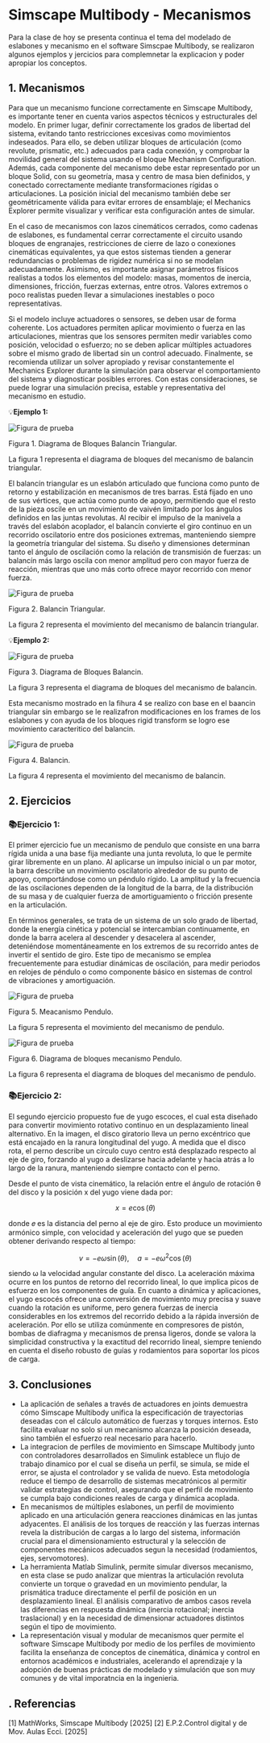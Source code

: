# Simscape Multibody - Mecanismos

Para la clase de hoy se presenta continua el tema del modelado de eslabones y mecanismo en el software Simscpae Multibody, se realizaron algunos ejemplos y jercicios para complemnetar la explicacion y poder apropiar los conceptos.

## 1. Mecanismos

Para que un mecanismo funcione correctamente en Simscape Multibody, es importante tener en cuenta varios aspectos técnicos y estructurales del modelo. En primer lugar, definir correctamente los grados de libertad del sistema, evitando tanto restricciones excesivas como movimientos indeseados. Para ello, se deben utilizar bloques de articulación (como revolute, prismatic, etc.) adecuados para cada conexión, y comprobar la movilidad general del sistema usando el bloque Mechanism Configuration. Además, cada componente del mecanismo debe estar representado por un bloque Solid, con su geometría, masa y centro de masa bien definidos, y conectado correctamente mediante transformaciones rígidas o articulaciones. La posición inicial del mecanismo también debe ser geométricamente válida para evitar errores de ensamblaje; el Mechanics Explorer permite visualizar y verificar esta configuración antes de simular.

En el caso de mecanismos con lazos cinemáticos cerrados, como cadenas de eslabones, es fundamental cerrar correctamente el circuito usando bloques de engranajes, restricciones de cierre de lazo o conexiones cinemáticas equivalentes, ya que estos sistemas tienden a generar redundancias o problemas de rigidez numérica si no se modelan adecuadamente. Asimismo, es importante asignar parámetros físicos realistas a todos los elementos del modelo: masas, momentos de inercia, dimensiones, fricción, fuerzas externas, entre otros. Valores extremos o poco realistas pueden llevar a simulaciones inestables o poco representativas.

Si el modelo incluye actuadores o sensores, se deben usar de forma coherente. Los actuadores permiten aplicar movimiento o fuerza en las articulaciones, mientras que los sensores permiten medir variables como posición, velocidad o esfuerzo; no se deben aplicar múltiples actuadores sobre el mismo grado de libertad sin un control adecuado. Finalmente, se recomienda utilizar un solver apropiado y revisar constantemente el Mechanics Explorer durante la simulación para observar el comportamiento del sistema y diagnosticar posibles errores. Con estas consideraciones, se puede lograr una simulación precisa, estable y representativa del mecanismo en estudio.

💡**Ejemplo 1:**

![Figura de prueba](images/plantilla/1ro.png)

Figura 1. Diagrama de Bloques Balancin Triangular.

La figura 1 representa el diagrama de bloques del mecanismo de balancin triangular.

El balancín triangular es un eslabón articulado que funciona como punto de retorno y estabilización en mecanismos de tres barras. Está fijado en uno de sus vértices, que actúa como punto de apoyo, permitiendo que el resto de la pieza oscile en un movimiento de vaivén limitado por los ángulos definidos en las juntas revolutas. Al recibir el impulso de la manivela a través del eslabón acoplador, el balancín convierte el giro continuo en un recorrido oscilatorio entre dos posiciones extremas, manteniendo siempre la geometría triangular del sistema. 
Su diseño y dimensiones determinan tanto el ángulo de oscilación como la relación de transmisión de fuerzas: un balancín más largo oscila con menor amplitud pero con mayor fuerza de reacción, mientras que uno más corto ofrece mayor recorrido con menor fuerza.


![Figura de prueba](images/plantilla/1ro.gif)

Figura 2. Balancin Triangular.

La figura 2 representa el movimiento del mecanismo de balancin triangular.


💡**Ejemplo 2:**

![Figura de prueba](images/plantilla/2do.png)

Figura 3. Diagrama de Bloques Balancin.

La figura 3 representa el diagrama de bloques del mecanismo de balancin.

Esta mecanismo mostrado en la fihura 4 se realizo con base en el baancin triangular sin embargo se le realizafron modificaciones en los frames de los eslabones y con ayuda de los bloques rigid transform se logro ese movimiento caracteritico del balancin.


![Figura de prueba](images/plantilla/2do.gif)

Figura 4. Balancin.

La figura 4 representa el movimiento del mecanismo de balancin.


## 2. Ejercicios

### 📚Ejercicio 1:

El primer ejercicio fue un mecanismo de pendulo que consiste en una barra rígida unida a una base fija mediante una junta revoluta, lo que le permite girar libremente en un plano. Al aplicarse un impulso inicial o un par motor, la barra describe un movimiento oscilatorio alrededor de su punto de apoyo, comportándose como un péndulo rígido. La amplitud y la frecuencia de las oscilaciones dependen de la longitud de la barra, de la distribución de su masa y de cualquier fuerza de amortiguamiento o fricción presente en la articulación.

En términos generales, se trata de un sistema de un solo grado de libertad, donde la energía cinética y potencial se intercambian continuamente, en donde la barra acelera al descender y desacelera al ascender, deteniéndose momentáneamente en los extremos de su recorrido antes de invertir el sentido de giro. Este tipo de mecanismo se emplea frecuentemente para estudiar dinámicas de oscilación, para medir periodos en relojes de péndulo o como componente básico en sistemas de control de vibraciones y amortiguación.

![Figura de prueba](images/plantilla/pendulo.gif)

Figura 5. Meacanismo Pendulo.

La figura 5 representa el movimiento del mecanismo de pendulo.


![Figura de prueba](images/plantilla/pendulo.png)

Figura 6. Diagrama de bloques mecanismo Pendulo.

La figura 6 representa el diagrama de bloques del mecanismo de pendulo.


### 📚Ejercicio 2:

El segundo ejercicio propuesto fue de yugo escoces, el cual esta diseñado para convertir movimiento rotativo continuo en un desplazamiento lineal alternativo. En la imagen, el disco giratorio lleva un perno excéntrico que está encajado en la ranura longitudinal del yugo. A medida que el disco rota, el perno describe un círculo cuyo centro está desplazado respecto al eje de giro, forzando al yugo a deslizarse hacia adelante y hacia atrás a lo largo de la ranura, manteniendo siempre contacto con el perno.

Desde el punto de vista cinemático, la relación entre el ángulo de rotación θ del disco y la posición x del yugo viene dada por:

$$
x = e \cos(\theta)
$$

donde 
𝑒 es la distancia del perno al eje de giro. Esto produce un movimiento armónico simple, con velocidad y aceleración del yugo que se pueden obtener derivando respecto al tiempo:

$$
v = -e \omega \sin(\theta), \quad a = -e \omega^2 \cos(\theta)
$$

siendo ω la velocidad angular constante del disco. La aceleración máxima ocurre en los puntos de retorno del recorrido lineal, lo que implica picos de esfuerzo en los componentes de guía.
En cuanto a dinámica y aplicaciones, el yugo escocés ofrece una conversión de movimiento muy precisa y suave cuando la rotación es uniforme, pero genera fuerzas de inercia considerables en los extremos del recorrido debido a la rápida inversión de aceleración. Por ello se utiliza comúnmente en compresores de pistón, bombas de diafragma y mecanismos de prensa ligeros, donde se valora la simplicidad constructiva y la exactitud del recorrido lineal, siempre teniendo en cuenta el diseño robusto de guías y rodamientos para soportar los picos de carga.

## 3. Conclusiones

- La aplicación de señales a través de actuadores en joints  demuestra cómo Simscape Multibody unifica la especificación de trayectorias deseadas con el cálculo automático de fuerzas y torques internos. Esto facilita evaluar no solo si un mecanismo alcanza la posición deseada, sino también el esfuerzo real necesario para hacerlo.
- La integracion de perfiles de movimiento en Simscape Multibody junto con controladores desarrollados en Simulink establece un flujo de trabajo dinamico por el cual se diseña un perfil, se simula, se mide el error, se ajusta el controlador y se valida de nuevo. Esta metodología reduce el tiempo de desarrollo de sistemas mecatrónicos al permitir validar estrategias de control, asegurando que el perfil de movimiento se cumpla bajo condiciones reales de carga y dinámica acoplada.
- En mecanismos de múltiples eslabones, un perfil de movimiento aplicado en una articulación genera reacciones dinámicas en las juntas adyacentes. El análisis de los torques de reacción y las fuerzas internas revela la distribución de cargas a lo largo del sistema, información crucial para el dimensionamiento estructural y la selección de componentes mecánicos adecuados segun la necesidad (rodamientos, ejes, servomotores).
- La herramienta Matlab Simulink, permite simular diversos mecanismo, en esta clase se pudo analizar que mientras la articulación revoluta convierte un torque o gravedad en un movimiento pendular, la prismática traduce directamente el perfil de posición en un desplazamiento lineal. El análisis comparativo de ambos casos revela las diferencias en respuesta dinámica (inercia rotacional; inercia traslacional) y en la necesidad de dimensionar actuadores distintos según el tipo de movimiento.
- La representación visual y modular de mecanismos quer permite el software Simscape Multibody por medio de los perfiles de movimiento facilita la enseñanza de conceptos de cinemática, dinámica y control en entornos académicos e industriales, acelerando el aprendizaje y la adopción de buenas prácticas de modelado y simulación que son muy comunes y de vital imporatncia en la ingenieria. 

## . Referencias
[1] MathWorks, Simscape Multibody [2025]
[2] E.P.2.Control digital y de Mov. Aulas Ecci. [2025]
